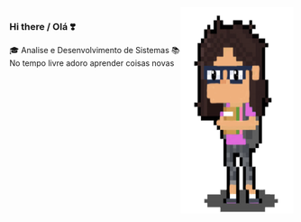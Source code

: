 <img align="right" src="https://github.com/JEZIGA01/JEZIGA01/blob/master/1414.png" alt="Illustration" width=200px height=365px/>

### Hi there / Olá ❣️

🎓 Analise e Desenvolvimento de Sistemas
📚 No tempo livre adoro aprender coisas novas 


